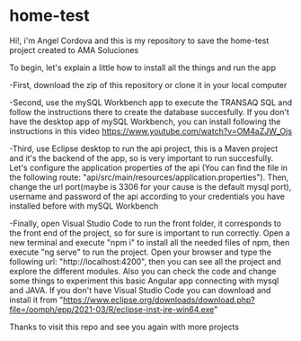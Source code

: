 # home-test
Hi!, i'm Angel Cordova and this is my repository to save the home-test project created to AMA Soluciones

To begin, let's explain a little how to install all the things and run the app

-First, download the zip of this repository or clone it in your local computer

-Second, use the mySQL Workbench app to execute the TRANSAQ SQL and follow the instructions there to create the database succesfully. If you don't have the desktop app of mySQL Workbench, you can install following the instructions in this video https://www.youtube.com/watch?v=OM4aZJW_Ojs


-Third, use Eclipse desktop to run the api project, this is a Maven project and it's the backend of the app, so is very important to run succesfully. Let's configure the application properties of the api (You can find the file in the following route: "api/src/main/resources/application.properties"). Then, change the url port(maybe is 3306 for your cause is the default mysql port), username and password of the api according to your credentials you have installed before with mySQL Workbench 


-Finally, open Visual Studio Code to run the front folder, it corresponds to the front end of the project, so for sure is important to run correctly. Open a new terminal and execute "npm i" to install all the needed files of npm, then execute "ng serve" to run the project. Open your browser and type the following url: "http://localhost:4200", then you can see all the project and explore the different modules. Also you can check the code and change some things to experiment this basic Angular app connecting with mysql and JAVA. If you don't have Visual Studio Code you can download and install it from "https://www.eclipse.org/downloads/download.php?file=/oomph/epp/2021-03/R/eclipse-inst-jre-win64.exe"

Thanks to visit this repo and see you again with more projects
